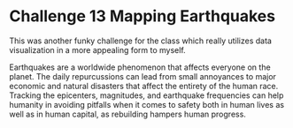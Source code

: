 # Challenge 13 Mapping Earthquakes
This was another funky challenge for the class which really utilizes data visualization in a more appealing form to myself. 

Earthquakes are a worldwide phenomenon that affects everyone on the planet. The daily repurcussions can lead from small annoyances to major economic and natural disasters that affect the entirety of the human race. Tracking the epicenters, magnitudes, and earthquake frequencies can help humanity in avoiding pitfalls when it comes to safety both in human lives as well as in human capital, as rebuilding hampers human progress. 
